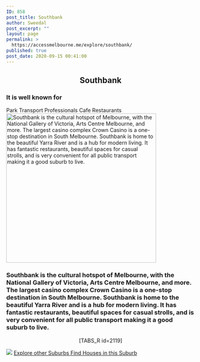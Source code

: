 ```yaml
---
ID: 858
post_title: Southbank
author: Sweedal
post_excerpt: ""
layout: page
permalink: >
  https://accessmelbourne.me/explore/southbank/
published: true
post_date: 2020-09-15 00:41:00
---
```

<!-- wp:themify-builder/canvas /--><!--themify_builder_static--><h2 style="text-align: center;"><strong>Southbank</strong></h2>
<h3><strong>It is well known for  </strong></h3>
Park
Transport
Professionals
Cafe
Restaurants
<img src="http://accessmelbourne.me/wp-content/uploads/2020/09/southbank-600x400.jpg" height="400" title="Southbank is the cultural hotspot of Melbourne, with the National Gallery of Victoria, Arts Centre Melbourne, and more. The largest casino complex Crown Casino is a one-stop destination in South Melbourne. Southbank is home to the beautiful Yarra River and is a hub for modern living. It has fantastic restaurants, beautiful spaces for casual strolls, and is very convenient for all public transport making it a good suburb to live." alt="Southbank is the cultural hotspot of Melbourne, with the National Gallery of Victoria, Arts Centre Melbourne, and more. The largest casino complex Crown Casino is a one-stop destination in South Melbourne. Southbank is home to the beautiful Yarra River and is a hub for modern living. It has fantastic restaurants, beautiful spaces for casual strolls, and is very convenient for all public transport making it a good suburb to live." srcset="https://accessmelbourne.me/wp-content/uploads/2020/09/southbank-600x400.jpg 600w, https://accessmelbourne.me/wp-content/uploads/2020/09/southbank-300x200.jpg 300w, https://accessmelbourne.me/wp-content/uploads/2020/09/southbank.jpg 750w" sizes="(max-width: 600px) 100vw, 600px" /> <h3> Southbank is the cultural hotspot of Melbourne, with the National Gallery of Victoria, Arts Centre Melbourne, and more. The largest casino complex Crown Casino is a one-stop destination in South Melbourne. Southbank is home to the beautiful Yarra River and is a hub for modern living. It has fantastic restaurants, beautiful spaces for casual strolls, and is very convenient for all public transport making it a good suburb to live. </h3>
<p style="text-align: center;">[TABS_R id=2119]</p>
<noscript><a href='#'><img alt=' ' src='https:&#47;&#47;public.tableau.com&#47;static&#47;images&#47;SY&#47;SY_16018209025770&#47;Dashboard1&#47;1_rss.png' style='border: none' /></a></noscript><object class='tableauViz' style='display:none;'><param name='host_url' value='https%3A%2F%2Fpublic.tableau.com%2F' /> <param name='embed_code_version' value='3' /> <param name='site_root' value='' /><param name='name' value='SY_16018209025770&#47;Dashboard1' /><param name='tabs' value='no' /><param name='toolbar' value='yes' /><param name='static_image' value='https:&#47;&#47;public.tableau.com&#47;static&#47;images&#47;SY&#47;SY_16018209025770&#47;Dashboard1&#47;1.png' /> <param name='animate_transition' value='yes' /><param name='display_static_image' value='yes' /><param name='display_spinner' value='yes' /><param name='display_overlay' value='yes' /><param name='display_count' value='yes' /><param name='language' value='en-GB' /></object>
<a href="https://accessmelbourne.me/explore/" > Explore other Suburbs </a>
<a href="https://accessmelbourne.me/find-houses/" > Find Houses in this Suburb </a><!--/themify_builder_static-->